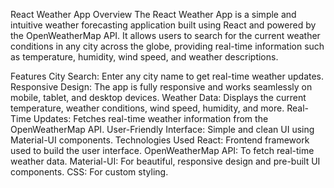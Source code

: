 React Weather App
Overview
The React Weather App is a simple and intuitive weather forecasting application built using React and powered by the OpenWeatherMap API. It allows users to search for the current weather conditions in any city across the globe, providing real-time information such as temperature, humidity, wind speed, and weather descriptions.

Features
City Search: Enter any city name to get real-time weather updates.
Responsive Design: The app is fully responsive and works seamlessly on mobile, tablet, and desktop devices.
Weather Data: Displays the current temperature, weather conditions, wind speed, humidity, and more.
Real-Time Updates: Fetches real-time weather information from the OpenWeatherMap API.
User-Friendly Interface: Simple and clean UI using Material-UI components.
Technologies Used
React: Frontend framework used to build the user interface.
OpenWeatherMap API: To fetch real-time weather data.
Material-UI: For beautiful, responsive design and pre-built UI components.
CSS: For custom styling.
